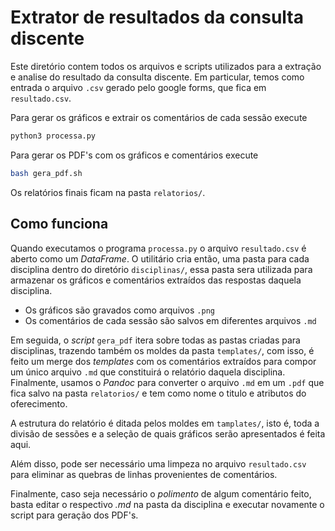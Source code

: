 # Extrator de resultados da consulta discente

Este diretório contem todos os arquivos e scripts utilizados para a extração e analise do resultado da consulta discente. Em particular, temos como entrada o arquivo `.csv` gerado pelo google forms, que fica em `resultado.csv`.

Para gerar os gráficos e extrair os comentários de cada sessão execute
```bash
python3 processa.py
```

Para gerar os PDF's com os gráficos e comentários execute
```bash
bash gera_pdf.sh
```

Os relatórios finais ficam na pasta `relatorios/`.

## Como funciona

Quando executamos o programa `processa.py` o arquivo `resultado.csv` é aberto como um _DataFrame_. O utilitário cria então, uma pasta para cada disciplina dentro do diretório `disciplinas/`, essa pasta sera utilizada para armazenar os gráficos e comentários extraídos das respostas daquela disciplina.
- Os gráficos são gravados como arquivos `.png`
- Os comentários de cada sessão são salvos em diferentes arquivos `.md`

Em seguida, o _script_ `gera_pdf` itera sobre todas as pastas criadas para disciplinas, trazendo também os moldes da pasta `templates/`, com isso, é feito um merge dos _templates_ com os comentários extraídos para compor um único arquivo `.md` que constituirá o relatório daquela disciplina. Finalmente, usamos o _Pandoc_ para converter o arquivo `.md` em um `.pdf` que fica salvo na pasta `relatorios/` e tem como nome o titulo e atributos do oferecimento.

A estrutura do relatório é ditada pelos moldes em `tamplates/`, isto é, toda a divisão de sessões e a seleção de quais gráficos serão apresentados é feita aqui.

Além disso, pode ser necessário uma limpeza no arquivo `resultado.csv` para eliminar as quebras de linhas provenientes de comentários.

Finalmente, caso seja necessário o _polimento_ de algum comentário feito, basta editar o respectivo _.md_ na pasta da disciplina e executar novamente o script para geração dos PDF's. 